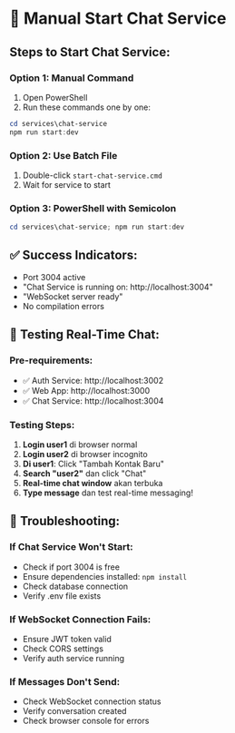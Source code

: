 # 🚀 Manual Start Chat Service

## Steps to Start Chat Service:

### Option 1: Manual Command
1. Open PowerShell
2. Run these commands one by one:
```powershell
cd services\chat-service
npm run start:dev
```

### Option 2: Use Batch File
1. Double-click `start-chat-service.cmd`
2. Wait for service to start

### Option 3: PowerShell with Semicolon
```powershell
cd services\chat-service; npm run start:dev
```

## ✅ Success Indicators:
- Port 3004 active
- "Chat Service is running on: http://localhost:3004"
- "WebSocket server ready"
- No compilation errors

## 🧪 Testing Real-Time Chat:

### Pre-requirements:
- ✅ Auth Service: http://localhost:3002
- ✅ Web App: http://localhost:3000  
- ✅ Chat Service: http://localhost:3004

### Testing Steps:
1. **Login user1** di browser normal
2. **Login user2** di browser incognito
3. **Di user1**: Click "Tambah Kontak Baru"
4. **Search "user2"** dan click "Chat"
5. **Real-time chat window** akan terbuka
6. **Type message** dan test real-time messaging!

## 🔧 Troubleshooting:

### If Chat Service Won't Start:
- Check if port 3004 is free
- Ensure dependencies installed: `npm install`
- Check database connection
- Verify .env file exists

### If WebSocket Connection Fails:
- Ensure JWT token valid
- Check CORS settings
- Verify auth service running

### If Messages Don't Send:
- Check WebSocket connection status
- Verify conversation created
- Check browser console for errors


